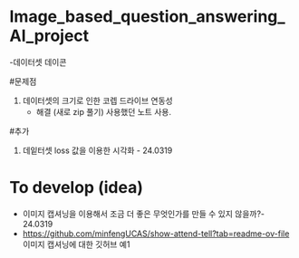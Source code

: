 # Image_based_question_answering_AI_project


-데이터셋 데이콘

#문제점
1. 데이터셋의 크기로 인한 코렙 드라이브 연동성
   - 해결 (새로 zip 풀기) 사용했던 노트 사용.
  

#추가
1. 데잍터셋 loss 값을 이용한 시각화 - 24.0319

  
   
# To develop (idea)
  - 이미지 캡셔닝을 이용해서 조금 더 좋은 무엇인가를 만들 수 있지 않을까?- 24.0319
  - https://github.com/minfengUCAS/show-attend-tell?tab=readme-ov-file 이미지 캡셔닝에 대한 깃허브 예1 
